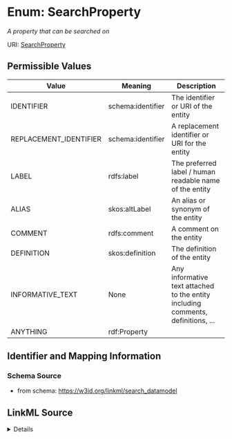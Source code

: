 # Enum: SearchProperty


_A property that can be searched on_


URI: [SearchProperty](SearchProperty)

## Permissible Values

| Value | Meaning | Description |
| --- | --- | --- |
| IDENTIFIER | schema:identifier | The identifier or URI of the entity |
| REPLACEMENT_IDENTIFIER | schema:identifier | A replacement identifier or URI for the entity |
| LABEL | rdfs:label | The preferred label / human readable name of the entity |
| ALIAS | skos:altLabel | An alias or synonym of the entity |
| COMMENT | rdfs:comment | A comment on the entity |
| DEFINITION | skos:definition | The definition of the entity |
| INFORMATIVE_TEXT | None | Any informative text attached to the entity including comments, definitions, ... |
| ANYTHING | rdf:Property |  |







## Identifier and Mapping Information







### Schema Source


* from schema: https://w3id.org/linkml/search_datamodel




## LinkML Source

<details>
```yaml
name: SearchProperty
description: A property that can be searched on
from_schema: https://w3id.org/linkml/search_datamodel
rank: 1000
permissible_values:
  IDENTIFIER:
    text: IDENTIFIER
    description: The identifier or URI of the entity
    meaning: schema:identifier
  REPLACEMENT_IDENTIFIER:
    text: REPLACEMENT_IDENTIFIER
    description: A replacement identifier or URI for the entity
    meaning: schema:identifier
  LABEL:
    text: LABEL
    description: The preferred label / human readable name of the entity
    meaning: rdfs:label
  ALIAS:
    text: ALIAS
    description: An alias or synonym of the entity
    meaning: skos:altLabel
  COMMENT:
    text: COMMENT
    description: A comment on the entity
    meaning: rdfs:comment
  DEFINITION:
    text: DEFINITION
    description: The definition of the entity
    meaning: skos:definition
  INFORMATIVE_TEXT:
    text: INFORMATIVE_TEXT
    description: Any informative text attached to the entity including comments, definitions,
      descriptions, examples
  ANYTHING:
    text: ANYTHING
    meaning: rdf:Property

```
</details>
